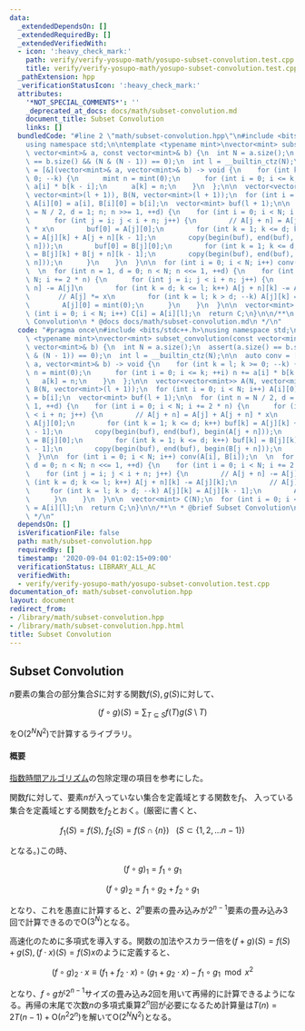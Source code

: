 ```yaml
---
data:
  _extendedDependsOn: []
  _extendedRequiredBy: []
  _extendedVerifiedWith:
  - icon: ':heavy_check_mark:'
    path: verify/verify-yosupo-math/yosupo-subset-convolution.test.cpp
    title: verify/verify-yosupo-math/yosupo-subset-convolution.test.cpp
  _pathExtension: hpp
  _verificationStatusIcon: ':heavy_check_mark:'
  attributes:
    '*NOT_SPECIAL_COMMENTS*': ''
    _deprecated_at_docs: docs/math/subset-convolution.md
    document_title: Subset Convolution
    links: []
  bundledCode: "#line 2 \"math/subset-convolution.hpp\"\n#include <bits/stdc++.h>\n\
    using namespace std;\n\ntemplate <typename mint>\nvector<mint> subset_convolution(const\
    \ vector<mint>& a, const vector<mint>& b) {\n  int N = a.size();\n  assert(a.size()\
    \ == b.size() && (N & (N - 1)) == 0);\n  int l = __builtin_ctz(N);\n\n  auto conv\
    \ = [&](vector<mint>& a, vector<mint>& b) -> void {\n    for (int k = l; k >=\
    \ 0; --k) {\n      mint n = mint(0);\n      for (int i = 0; i <= k; ++i) n +=\
    \ a[i] * b[k - i];\n      a[k] = n;\n    }\n  };\n\n  vector<vector<mint>> A(N,\
    \ vector<mint>(l + 1)), B(N, vector<mint>(l + 1));\n  for (int i = 0; i < N; i++)\
    \ A[i][0] = a[i], B[i][0] = b[i];\n  vector<mint> buf(l + 1);\n\n  for (int n\
    \ = N / 2, d = 1; n; n >>= 1, ++d) {\n    for (int i = 0; i < N; i += 2 * n) {\n\
    \      for (int j = i; j < i + n; j++) {\n        // A[j + n] = A[j] + A[j + n]\
    \ * x\n        buf[0] = A[j][0];\n        for (int k = 1; k <= d; k++) buf[k]\
    \ = A[j][k] + A[j + n][k - 1];\n        copy(begin(buf), end(buf), begin(A[j +\
    \ n]));\n        buf[0] = B[j][0];\n        for (int k = 1; k <= d; k++) buf[k]\
    \ = B[j][k] + B[j + n][k - 1];\n        copy(begin(buf), end(buf), begin(B[j +\
    \ n]));\n      }\n    }\n  }\n\n  for (int i = 0; i < N; i++) conv(A[i], B[i]);\n\
    \  \n  for (int n = 1, d = 0; n < N; n <<= 1, ++d) {\n    for (int i = 0; i <\
    \ N; i += 2 * n) {\n      for (int j = i; j < i + n; j++) {\n        // A[j +\
    \ n] -= A[j]\n        for (int k = d; k <= l; k++) A[j + n][k] -= A[j][k];\n \
    \       // A[j] *= x\n        for (int k = l; k > d; --k) A[j][k] = A[j][k - 1];\n\
    \        A[j][0] = mint(0);\n      }\n    }\n  }\n\n  vector<mint> C(N);\n  for\
    \ (int i = 0; i < N; i++) C[i] = A[i][l];\n  return C;\n}\n\n/**\n * @brief Subset\
    \ Convolution\n * @docs docs/math/subset-convolution.md\n */\n"
  code: "#pragma once\n#include <bits/stdc++.h>\nusing namespace std;\n\ntemplate\
    \ <typename mint>\nvector<mint> subset_convolution(const vector<mint>& a, const\
    \ vector<mint>& b) {\n  int N = a.size();\n  assert(a.size() == b.size() && (N\
    \ & (N - 1)) == 0);\n  int l = __builtin_ctz(N);\n\n  auto conv = [&](vector<mint>&\
    \ a, vector<mint>& b) -> void {\n    for (int k = l; k >= 0; --k) {\n      mint\
    \ n = mint(0);\n      for (int i = 0; i <= k; ++i) n += a[i] * b[k - i];\n   \
    \   a[k] = n;\n    }\n  };\n\n  vector<vector<mint>> A(N, vector<mint>(l + 1)),\
    \ B(N, vector<mint>(l + 1));\n  for (int i = 0; i < N; i++) A[i][0] = a[i], B[i][0]\
    \ = b[i];\n  vector<mint> buf(l + 1);\n\n  for (int n = N / 2, d = 1; n; n >>=\
    \ 1, ++d) {\n    for (int i = 0; i < N; i += 2 * n) {\n      for (int j = i; j\
    \ < i + n; j++) {\n        // A[j + n] = A[j] + A[j + n] * x\n        buf[0] =\
    \ A[j][0];\n        for (int k = 1; k <= d; k++) buf[k] = A[j][k] + A[j + n][k\
    \ - 1];\n        copy(begin(buf), end(buf), begin(A[j + n]));\n        buf[0]\
    \ = B[j][0];\n        for (int k = 1; k <= d; k++) buf[k] = B[j][k] + B[j + n][k\
    \ - 1];\n        copy(begin(buf), end(buf), begin(B[j + n]));\n      }\n    }\n\
    \  }\n\n  for (int i = 0; i < N; i++) conv(A[i], B[i]);\n  \n  for (int n = 1,\
    \ d = 0; n < N; n <<= 1, ++d) {\n    for (int i = 0; i < N; i += 2 * n) {\n  \
    \    for (int j = i; j < i + n; j++) {\n        // A[j + n] -= A[j]\n        for\
    \ (int k = d; k <= l; k++) A[j + n][k] -= A[j][k];\n        // A[j] *= x\n   \
    \     for (int k = l; k > d; --k) A[j][k] = A[j][k - 1];\n        A[j][0] = mint(0);\n\
    \      }\n    }\n  }\n\n  vector<mint> C(N);\n  for (int i = 0; i < N; i++) C[i]\
    \ = A[i][l];\n  return C;\n}\n\n/**\n * @brief Subset Convolution\n * @docs docs/math/subset-convolution.md\n\
    \ */\n"
  dependsOn: []
  isVerificationFile: false
  path: math/subset-convolution.hpp
  requiredBy: []
  timestamp: '2020-09-04 01:02:15+09:00'
  verificationStatus: LIBRARY_ALL_AC
  verifiedWith:
  - verify/verify-yosupo-math/yosupo-subset-convolution.test.cpp
documentation_of: math/subset-convolution.hpp
layout: document
redirect_from:
- /library/math/subset-convolution.hpp
- /library/math/subset-convolution.hpp.html
title: Subset Convolution
---
```


## Subset Convolution

$n$要素の集合の部分集合$S$に対する関数$f(S),g(S)$に対して、

$$(f \circ g)(S) = \sum_{T \subseteq S}f(T)g(S\setminus T)$$

を$\mathrm{O}(2^N N^2)$で計算するライブラリ。

#### 概要

[指数時間アルゴリズム](https://www.slideshare.net/wata_orz/ss-12131479)の包除定理の項目を参考にした。

関数$f$に対して、要素$n$が入っていない集合を定義域とする関数を$f_1$、
入っている集合を定義域とする関数を$f_2$とおく。(厳密に書くと、

$$f_1(S) = f(S),\ f_2(S) = f(S \cap \lbrace n\rbrace) \ \ \ (S\subset\lbrace1,2,\ldots n-1\rbrace)$$

となる。)この時、

$$ (f\circ g)_1 = f_1 \circ g_1$$

$$ (f\circ g)_2 = f_1 \circ g_2 + f_2 \circ g_1$$

となり、これを愚直に計算すると、$2^n$要素の畳み込みが$2^{n-1}$要素の畳み込み$3$回で計算できるので$\mathrm{O}(3^N)$となる。

高速化のために多項式を導入する。関数の加法やスカラー倍を$(f+g)(S)=f(S)+g(S),(f\cdot x)(S)=f(S)x$のように定義すると、

$$(f\circ g)_2\cdot x\equiv (f_1+f_2\cdot x)\circ(g_1+g_2\cdot x)-f_1\circ g_1 \mod x^2$$

となり、$f\circ g$が$2^{n-1}$サイズの畳み込み$2$回を用いて再帰的に計算できるようになる。再帰の末尾で次数$n$の多項式乗算$2^n$回が必要になるため計算量は$T(n)=2T(n-1)+\mathrm{O}(n^2 2^n)$を解いて$\mathrm{O}(2^N N^2)$となる。
